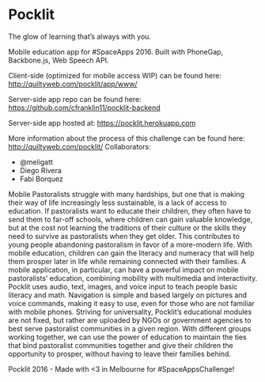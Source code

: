 # Pocklit
The glow of learning that’s always with you.

Mobile education app for #SpaceApps 2016. Built with PhoneGap, Backbone.js, Web Speech API.

Client-side (optimized for mobile access WIP) can be found here: http://quiltyweb.com/pocklit/app/www/

Server-side app repo can be found here: https://github.com/cfranklin11/pocklit-backend

Server-side app hosted at: https://pocklit.herokuapp.com

More information about the process of this challenge can be found here: http://quiltyweb.com/pocklit/
Collaborators:
- @meligatt
- Diego Rivera
- Fabi Borquez

Mobile Pastoralists struggle with many hardships, but one that is making their way of life increasingly less sustainable, is a lack of access to education. If pastoralists want to educate their children, they often have to send them to far-off schools, where children can gain valuable knowledge, but at the cost not learning the traditions of their culture or the skills they need to survive as pastoralists when they get older. This contributes to young people abandoning pastoralism in favor of a more-modern life. With mobile education, children can gain the literacy and numeracy that will help them prosper later in life while remaining connected with their families. A mobile application, in particular, can have a powerful impact on mobile pastoralists’ education, combining mobility with multimedia and interactivity. Pocklit uses audio, text, images, and voice input to teach people basic literacy and math. Navigation is simple and based largely on pictures and voice commands, making it easy to use, even for those who are not familiar with mobile phones. Striving for universality, Pocklit’s educational modules are not fixed, but rather are uploaded by NGOs or government agencies to best serve pastoralist communities in a given region. With different groups working together, we can use the power of education to maintain the ties that bind pastoralist communities together and give their children the opportunity to prosper, without having to leave their families behind.

Pocklit 2016 - Made with <3 in Melbourne for #SpaceAppsChallenge!
